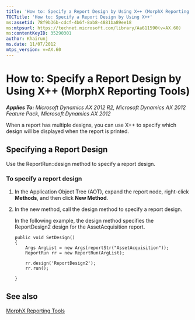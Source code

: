 ```yaml
---
title: 'How to: Specify a Report Design by Using X++ (MorphX Reporting Tools)'
TOCTitle: 'How to: Specify a Report Design by Using X++'
ms:assetid: 78f9b36b-cdcf-4b6f-8ab8-4881ba89ee18
ms:mtpsurl: https://technet.microsoft.com/library/Aa611590(v=AX.60)
ms:contentKeyID: 35290301
author: Khairunj
ms.date: 11/07/2012
mtps_version: v=AX.60
---
```


# How to: Specify a Report Design by Using X++ (MorphX Reporting Tools) 


_**Applies To:** Microsoft Dynamics AX 2012 R2, Microsoft Dynamics AX 2012 Feature Pack, Microsoft Dynamics AX 2012_

When a report has multiple designs, you can use X++ to specify which design will be displayed when the report is printed.

## Specifying a Report Design

Use the ReportRun::design method to specify a report design.

### To specify a report design

1.  In the Application Object Tree (AOT), expand the report node, right-click **Methods**, and then click **New Method**.

2.  In the new method, call the design method to specify a report design.
    
    In the following example, the design method specifies the ReportDesign2 design for the AssetAcquisition report.
    
        public void SetDesign()
        {
            Args ArgList = new Args(reportStr("AssetAcquisition"));
            ReportRun rr = new ReportRun(ArgList);
        
            rr.design('ReportDesign2');
            rr.run();
        
        }

## See also

[MorphX Reporting Tools](morphx-reporting-tools.md)


